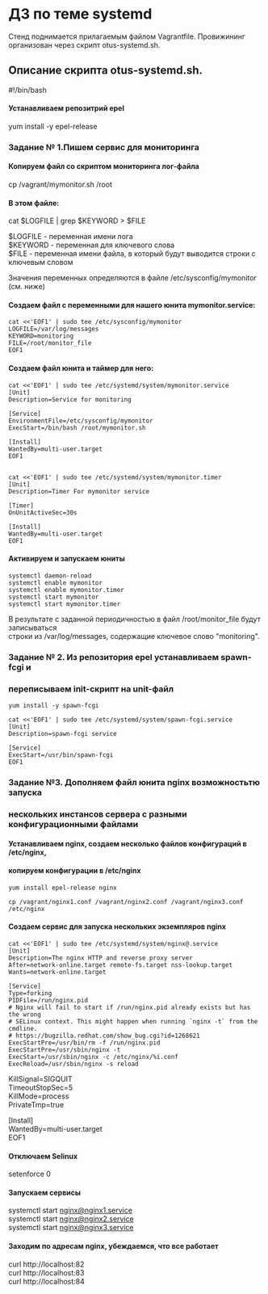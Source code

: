 # ДЗ по теме systemd

Стенд поднимается прилагаемым файлом Vagrantfile. Провижининг
организован через скрипт otus-systemd.sh.

## Описание скрипта otus-systemd.sh.

#!/bin/bash

#### Устанавливаем репозитрий epel

yum install -y epel-release  



### Задание № 1.Пишем сервис для мониторинга

#### Копируем файл со скриптом мониторинга лог-файла

cp /vagrant/mymonitor.sh /root

#### В этом файле:

cat $LOGFILE | grep $KEYWORD > $FILE

$LOGFILE - переменная имени лога  
$KEYWORD - переменная для ключевого слова  
$FILE - переменная имени файла, в который будут выводится строки с ключевым словом  

Значения переменных определяются в файле /etc/sysconfig/mymonitor (см. ниже)

#### Создаем файл с переменными для нашего юнита mymonitor.service:

    cat <<'EOF1' | sudo tee /etc/sysconfig/mymonitor  
    LOGFILE=/var/log/messages  
    KEYWORD=monitoring  
    FILE=/root/monitor_file  
    EOF1


#### Создаем файл юнита и таймер для него:

    cat <<'EOF1' | sudo tee /etc/systemd/system/mymonitor.service  
    [Unit]  
    Description=Service for monitoring  
  
    [Service]  
    EnvironmentFile=/etc/sysconfig/mymonitor  
    ExecStart=/bin/bash /root/mymonitor.sh  
  
    [Install]  
    WantedBy=multi-user.target  
    EOF1  
  
  
    cat <<'EOF1' | sudo tee /etc/systemd/system/mymonitor.timer  
    [Unit]  
    Description=Timer For mymonitor service  
  
    [Timer]  
    OnUnitActiveSec=30s  
  
    [Install]  
    WantedBy=multi-user.target  
    EOF1  
  
  
#### Активируем и запускаем юниты

    systemctl daemon-reload  
    systemctl enable mymonitor  
    systemctl enable mymonitor.timer  
    systemctl start mymonitor  
    systemctl start mymonitor.timer  
  

В результате с заданной периодичностью в файл /root/monitor_file будут записываться  
строки из /var/log/messages, содержащие ключевое слово "monitoring".  





### Задание № 2. Из репозитория epel устанавливаем spawn-fcgi и 
### переписываем init-скрипт на unit-файл

    yum install -y spawn-fcgi  

    cat <<'EOF1' | sudo tee /etc/systemd/system/spawn-fcgi.service
    [Unit]  
    Description=spawn-fcgi service  

    [Service]  
    ExecStart=/usr/bin/spawn-fcgi  
    EOF1  



### Задание №3. Дополняем файл юнита nginx возможностьтю запуска
### нескольких инстансов сервера с разными конфигурационными файлами

#### Устанавливаем nginx, создаем несколько файлов конфигураций в /etc/nginx, 
#### копируем конфигурации в /etc/nginx

    yum install epel-release nginx  
  
    cp /vagrant/nginx1.conf /vagrant/nginx2.conf /vagrant/nginx3.conf /etc/nginx  

#### Создаем сервис для запуска нескольких экземпляров nginx

    cat <<'EOF1' | sudo tee /etc/systemd/system/nginx@.service  
    [Unit]  
    Description=The nginx HTTP and reverse proxy server  
    After=network-online.target remote-fs.target nss-lookup.target  
    Wants=network-online.target  
  
    [Service]  
    Type=forking  
    PIDFile=/run/nginx.pid  
    # Nginx will fail to start if /run/nginx.pid already exists but has the wrong  
    # SELinux context. This might happen when running `nginx -t` from the cmdline.  
    # https://bugzilla.redhat.com/show_bug.cgi?id=1268621  
    ExecStartPre=/usr/bin/rm -f /run/nginx.pid  
    ExecStartPre=/usr/sbin/nginx -t  
    ExecStart=/usr/sbin/nginx -c /etc/nginx/%i.conf  
    ExecReload=/usr/sbin/nginx -s reload  
KillSignal=SIGQUIT  
TimeoutStopSec=5  
KillMode=process  
PrivateTmp=true  
  
[Install]  
WantedBy=multi-user.target  
EOF1  
  
#### Отключаем Selinux
  
setenforce 0  
  
  
#### Запускаем сервисы

systemctl start nginx@nginx1.service  
systemctl start nginx@nginx2.service  
systemctl start nginx@nginx3.service  


#### Заходим по адресам nginx, убеждаемся, что все работает

curl http://localhost:82  
curl http://localhost:83  
curl http://localhost:84  
